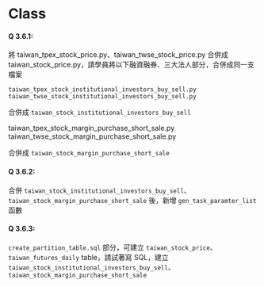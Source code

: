 # Class

#### Q 3.6.1: 
將 taiwan_tpex_stock_price.py、taiwan_twse_stock_price.py 合併成 taiwan_stock_price.py，請學員將以下融資融券、三大法人部分，合併成同一支檔案

    taiwan_tpex_stock_institutional_investors_buy_sell.py
    taiwan_twse_stock_institutional_investors_buy_sell.py

合併成 `taiwan_stock_institutional_investors_buy_sell`

taiwan_tpex_stock_margin_purchase_short_sale.py
taiwan_twse_stock_margin_purchase_short_sale.py

合併成 `taiwan_stock_margin_purchase_short_sale`

#### Q 3.6.2: 
合併 `taiwan_stock_institutional_investors_buy_sell`、`taiwan_stock_margin_purchase_short_sale` 後，新增 `gen_task_paramter_list` 函數

#### Q 3.6.3: 
`create_partition_table.sql` 部分，可建立 `taiwan_stock_price`、`taiwan_futures_daily` table，請試著寫 SQL，建立 `taiwan_stock_institutional_investors_buy_sell`、`taiwan_stock_margin_purchase_short_sale`


